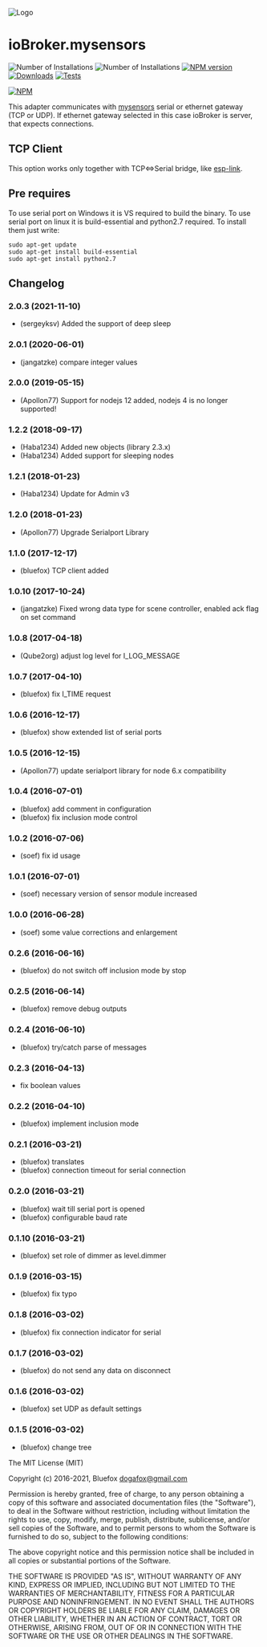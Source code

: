 ![Logo](admin/mysensors.png)
# ioBroker.mysensors

![Number of Installations](http://iobroker.live/badges/mysensors-installed.svg) ![Number of Installations](http://iobroker.live/badges/mysensors-stable.svg) [![NPM version](http://img.shields.io/npm/v/iobroker.mysensors.svg)](https://www.npmjs.com/package/iobroker.mysensors)
[![Downloads](https://img.shields.io/npm/dm/iobroker.mysensors.svg)](https://www.npmjs.com/package/iobroker.mysensors)
[![Tests](https://travis-ci.org/ioBroker/ioBroker.mysensors.svg?branch=master)](https://travis-ci.org/ioBroker/ioBroker.mysensors)

[![NPM](https://nodei.co/npm/iobroker.mysensors.png?downloads=true)](https://nodei.co/npm/iobroker.mysensors/)

This adapter communicates with [mysensors](http://www.mysensors.org) serial or ethernet gateway (TCP or UDP).
If ethernet gateway selected in this case ioBroker is server, that expects connections.

## TCP Client
This option works only together with TCP&lt;=&gt;Serial bridge, like [esp-link](https://github.com/jeelabs/esp-link).

## Pre requires
To use serial port on Windows it is VS required to build the binary.
To use serial port on linux it is build-essential and python2.7 required. To install them just write:

```
sudo apt-get update
sudo apt-get install build-essential
sudo apt-get install python2.7
```

<!--
	Placeholder for the next version (at the beginning of the line):
	### __WORK IN PROGRESS__
-->

## Changelog
### 2.0.3 (2021-11-10)
* (sergeyksv) Added the support of deep sleep

### 2.0.1 (2020-06-01)
* (jangatzke) compare integer values

### 2.0.0 (2019-05-15)
* (Apollon77) Support for nodejs 12 added, nodejs 4 is no longer supported!

### 1.2.2 (2018-09-17)
* (Haba1234) Added new objects (library 2.3.x)
* (Haba1234) Added support for sleeping nodes

### 1.2.1 (2018-01-23)
* (Haba1234) Update for Admin v3

### 1.2.0 (2018-01-23)
* (Apollon77) Upgrade Serialport Library

### 1.1.0 (2017-12-17)
* (bluefox) TCP client added

### 1.0.10 (2017-10-24)
* (jangatzke) Fixed wrong data type for scene controller, enabled ack flag on set command

### 1.0.8 (2017-04-18)
* (Qube2org) adjust log level for I_LOG_MESSAGE

### 1.0.7 (2017-04-10)
* (bluefox) fix I_TIME request

### 1.0.6 (2016-12-17)
* (bluefox) show extended list of serial ports

### 1.0.5 (2016-12-15)
* (Apollon77) update serialport library for node 6.x compatibility

### 1.0.4 (2016-07-01)
* (bluefox) add comment in configuration
* (bluefox) fix inclusion mode control

### 1.0.2 (2016-07-06)
* (soef) fix id usage

### 1.0.1 (2016-07-01)
* (soef) necessary version of sensor module increased

### 1.0.0 (2016-06-28)
* (soef) some value corrections and enlargement

### 0.2.6 (2016-06-16)
* (bluefox) do not switch off inclusion mode by stop

### 0.2.5 (2016-06-14)
* (bluefox) remove debug outputs

### 0.2.4 (2016-06-10)
* (bluefox) try/catch parse of messages

### 0.2.3 (2016-04-13)
* fix boolean values

### 0.2.2 (2016-04-10)
* (bluefox) implement inclusion mode

### 0.2.1 (2016-03-21)
* (bluefox) translates
* (bluefox) connection timeout for serial connection

### 0.2.0 (2016-03-21)
* (bluefox) wait till serial port is opened
* (bluefox) configurable baud rate

### 0.1.10 (2016-03-21)
* (bluefox) set role of dimmer as level.dimmer

### 0.1.9 (2016-03-15)
* (bluefox) fix typo

### 0.1.8 (2016-03-02)
* (bluefox) fix connection indicator for serial

### 0.1.7 (2016-03-02)
* (bluefox) do not send any data on disconnect

### 0.1.6 (2016-03-02)
* (bluefox) set UDP as default settings

### 0.1.5 (2016-03-02)
* (bluefox) change tree

The MIT License (MIT)

Copyright (c) 2016-2021, Bluefox <dogafox@gmail.com>

Permission is hereby granted, free of charge, to any person obtaining a copy
of this software and associated documentation files (the "Software"), to deal
in the Software without restriction, including without limitation the rights
to use, copy, modify, merge, publish, distribute, sublicense, and/or sell
copies of the Software, and to permit persons to whom the Software is
furnished to do so, subject to the following conditions:

The above copyright notice and this permission notice shall be included in all
copies or substantial portions of the Software.

THE SOFTWARE IS PROVIDED "AS IS", WITHOUT WARRANTY OF ANY KIND, EXPRESS OR
IMPLIED, INCLUDING BUT NOT LIMITED TO THE WARRANTIES OF MERCHANTABILITY,
FITNESS FOR A PARTICULAR PURPOSE AND NONINFRINGEMENT. IN NO EVENT SHALL THE
AUTHORS OR COPYRIGHT HOLDERS BE LIABLE FOR ANY CLAIM, DAMAGES OR OTHER
LIABILITY, WHETHER IN AN ACTION OF CONTRACT, TORT OR OTHERWISE, ARISING FROM,
OUT OF OR IN CONNECTION WITH THE SOFTWARE OR THE USE OR OTHER DEALINGS IN THE
SOFTWARE.
